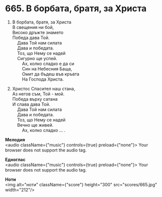 # 665. В борбата, братя, за Христа  

1. В борбата, братя, за Христа  
В свещения ни бой,  
Високо дръжте знамето  
Победа дава Той.  
    Дава Той нам силата  
    Дава и победата.  
    Тоз, що Нему се надей  
    Сигурно ще успей.  
        Ах, колко сладко е да си  
        Син на Небесния Баща,  
        Омит да бъдеш във кръвта  
        На Господа Христа.  

2. Христос Спасител наш стана,  
Аз негов съм, Той - мой.  
Победа върху сатана  
И слава дава Той.  
    Дава Той нам силата  
    Дава и победата.  
    Тоз, що Нему се надей  
    Вечно ще живей.  
        Ах, колко сладко ... .  

__Мелодия__  
<audio className={"music"} controls={true} preload={"none"}><source src="mp3/665.mp3" type="audio/mpeg"/>
Your browser does not support the audio tag.
</audio>  

__Едноглас__  
<audio className={"music"} controls={true} preload={"none"}><source src="transp/665.mp3" type="audio/mpeg"/>
Your browser does not support the audio tag.
</audio>  

__Ноти__  
<img alt="ноти" className={"score"} height="300" src="scores/665.jpg" width="212"/>

